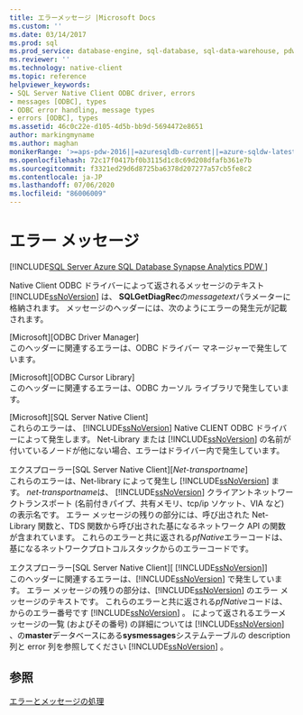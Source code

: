 ```yaml
---
title: エラーメッセージ |Microsoft Docs
ms.custom: ''
ms.date: 03/14/2017
ms.prod: sql
ms.prod_service: database-engine, sql-database, sql-data-warehouse, pdw
ms.reviewer: ''
ms.technology: native-client
ms.topic: reference
helpviewer_keywords:
- SQL Server Native Client ODBC driver, errors
- messages [ODBC], types
- ODBC error handling, message types
- errors [ODBC], types
ms.assetid: 46c0c22e-d105-4d5b-bb9d-5694472e8651
author: markingmyname
ms.author: maghan
monikerRange: '>=aps-pdw-2016||=azuresqldb-current||=azure-sqldw-latest||>=sql-server-2016||=sqlallproducts-allversions||>=sql-server-linux-2017||=azuresqldb-mi-current'
ms.openlocfilehash: 72c17f0417bf0b3115d1c8c69d208dfafb361e7b
ms.sourcegitcommit: f3321ed29d6d8725ba6378d207277a57cb5fe8c2
ms.contentlocale: ja-JP
ms.lasthandoff: 07/06/2020
ms.locfileid: "86006009"
---
```

# <a name="error-messages"></a>エラー メッセージ
[!INCLUDE[SQL Server Azure SQL Database Synapse Analytics PDW ](../../includes/applies-to-version/sql-asdb-asdbmi-asa-pdw.md)]

  Native Client ODBC ドライバーによって返されるメッセージのテキスト [!INCLUDE[ssNoVersion](../../includes/ssnoversion-md.md)] は、 **SQLGetDiagRec**の*messagetext*パラメーターに格納されます。 メッセージのヘッダーには、次のようにエラーの発生元が記載されます。  
  
 [Microsoft][ODBC Driver Manager]  
 このヘッダーに関連するエラーは、ODBC ドライバー マネージャーで発生しています。  
  
 [Microsoft][ODBC Cursor Library]  
 このヘッダーに関連するエラーは、ODBC カーソル ライブラリで発生しています。  
  
 [Microsoft][SQL Server Native Client]  
 これらのエラーは、 [!INCLUDE[ssNoVersion](../../includes/ssnoversion-md.md)] Native CLIENT ODBC ドライバーによって発生します。 Net-Library または [!INCLUDE[ssNoVersion](../../includes/ssnoversion-md.md)] の名前が付いているノードが他にない場合、エラーはドライバー内で発生しています。  
  
 エクスプローラー[SQL Server Native Client][*Net-transportname*]  
 これらのエラーは、Net-library によって発生し [!INCLUDE[ssNoVersion](../../includes/ssnoversion-md.md)] ます。 *net-transportname*は、 [!INCLUDE[ssNoVersion](../../includes/ssnoversion-md.md)] クライアントネットワークトランスポート (名前付きパイプ、共有メモリ、tcp/ip ソケット、VIA など) の表示名です。 エラー メッセージの残りの部分には、呼び出された Net-Library 関数と、TDS 関数から呼び出された基になるネットワーク API の関数が含まれています。 これらのエラーと共に返される*pfNative*エラーコードは、基になるネットワークプロトコルスタックからのエラーコードです。  
  
 エクスプローラー[SQL Server Native Client][ [!INCLUDE[ssNoVersion](../../includes/ssnoversion-md.md)]]  
 このヘッダーに関連するエラーは、[!INCLUDE[ssNoVersion](../../includes/ssnoversion-md.md)] で発生しています。 エラー メッセージの残りの部分は、[!INCLUDE[ssNoVersion](../../includes/ssnoversion-md.md)] のエラー メッセージのテキストです。 これらのエラーと共に返される*pfNative*コードは、からのエラー番号です [!INCLUDE[ssNoVersion](../../includes/ssnoversion-md.md)] 。 によって返されるエラーメッセージの一覧 (およびその番号) の詳細については [!INCLUDE[ssNoVersion](../../includes/ssnoversion-md.md)] 、の**master**データベースにある**sysmessages**システムテーブルの description 列と error 列を参照してください [!INCLUDE[ssNoVersion](../../includes/ssnoversion-md.md)] 。  
  
## <a name="see-also"></a>参照  
 [エラーとメッセージの処理](../../relational-databases/native-client-odbc-error-messages/handling-errors-and-messages.md)  
  
  
